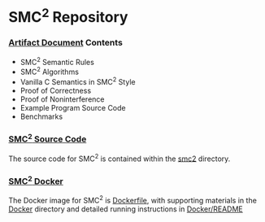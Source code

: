 # SMC<sup>2</sup> Repository

### [Artifact Document](SMC2Artifact.pdf) Contents
- SMC<sup>2</sup> Semantic Rules
- SMC<sup>2</sup> Algorithms
- Vanilla C Semantics in SMC<sup>2</sup> Style
- Proof of Correctness
- Proof of Noninterference
- Example Program Source Code
- Benchmarks 

### [SMC<sup>2</sup> Source Code](smc2)
The source code for SMC<sup>2</sup> is contained within the [smc2](smc2) directory.


### [SMC<sup>2</sup> Docker](Dockerfile)
The Docker image for SMC<sup>2</sup> is [Dockerfile](Dockerfile), with supporting materials in the [Docker](Docker) directory and detailed running instructions in [Docker/README](Docker/README.md)
